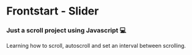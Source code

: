 # Frontstart - Slider

### Just a scroll project using Javascript 💻

Learning how to scroll, autoscroll and set an interval between scrolling.
